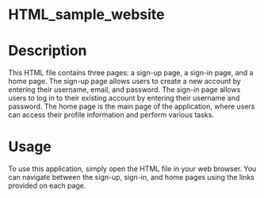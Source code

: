 # HTML_sample_website
# Description
This HTML file contains three pages: a sign-up page, a sign-in page, and a home page. The sign-up page allows users to create a new account by entering their username, email, and password. The sign-in page allows users to log in to their existing account by entering their username and password. The home page is the main page of the application, where users can access their profile information and perform various tasks.

# Usage
To use this application, simply open the HTML file in your web browser. You can navigate between the sign-up, sign-in, and home pages using the links provided on each page.
